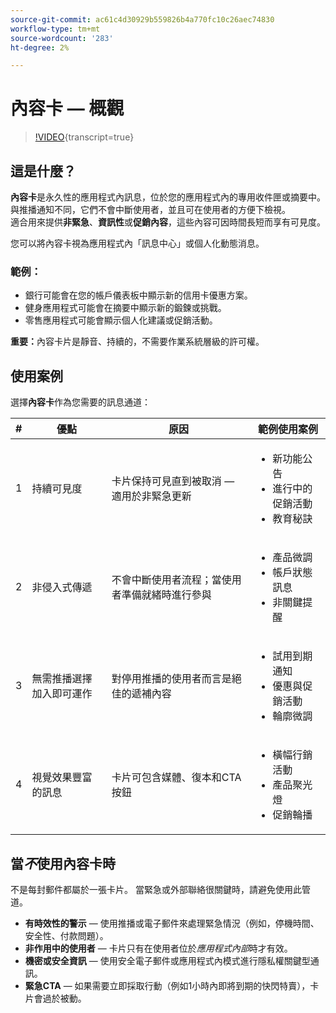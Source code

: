 ```yaml
---
source-git-commit: ac61c4d30929b559826b4a770fc10c26aec74830
workflow-type: tm+mt
source-wordcount: '283'
ht-degree: 2%

---
```

# 內容卡 — 概觀

>[!VIDEO](https://video.tv.adobe.com/v/3460101/?learn=on&enablevpops&captions=chi_hant){transcript=true}

## 這是什麼？

**內容卡**&#x200B;是永久性的應用程式內訊息，位於您的應用程式內的專用收件匣或摘要中。 與推播通知不同，它們不會中斷使用者，並且可在使用者的方便下檢視。\
適合用來提供&#x200B;**非緊急**、**資訊性**&#x200B;或&#x200B;**促銷內容**，這些內容可因時間長短而享有可見度。

您可以將內容卡視為應用程式內「訊息中心」或個人化動態消息。

### 範例：

- 銀行可能會在您的帳戶儀表板中顯示新的信用卡優惠方案。
- 健身應用程式可能會在摘要中顯示新的鍛鍊或挑戰。
- 零售應用程式可能會顯示個人化建議或促銷活動。

**重要：**&#x200B;內容卡片是靜音、持續的，不需要作業系統層級的許可權。

## 使用案例

選擇&#x200B;**內容卡**&#x200B;作為您需要的訊息通道：

| # | 優點 | 原因 | 範例使用案例 |
|---|---------|-----|-------------------|
| 1 | 持續可見度 | 卡片保持可見直到被取消 — 適用於非緊急更新 | <ul><li>新功能公告</li><li>進行中的促銷活動</li><li>教育秘訣</li></ul> |
| 2 | 非侵入式傳遞 | 不會中斷使用者流程；當使用者準備就緒時進行參與 | <ul><li>產品微調</li><li>帳戶狀態訊息</li><li>非關鍵提醒</li></ul> |
| 3 | 無需推播選擇加入即可運作 | 對停用推播的使用者而言是絕佳的遞補內容 | <ul><li>試用到期通知</li><li>優惠與促銷活動</li><li>輪廓微調</li></ul> |
| 4 | 視覺效果豐富的訊息 | 卡片可包含媒體、復本和CTA按鈕 | <ul><li>橫幅行銷活動</li><li>產品聚光燈</li><li>促銷輪播</li></ul> |

## 當&#x200B;*不*&#x200B;使用內容卡時

不是每封郵件都屬於一張卡片。 當緊急或外部聯絡很關鍵時，請避免使用此管道。

- **有時效性的警示** — 使用推播或電子郵件來處理緊急情況（例如，停機時間、安全性、付款問題）。
- **非作用中的使用者** — 卡片只有在使用者位於&#x200B;*應用程式內部*&#x200B;時才有效。
- **機密或安全資訊** — 使用安全電子郵件或應用程式內模式進行隱私權關鍵型通訊。
- **緊急CTA** — 如果需要立即採取行動（例如1小時內即將到期的快閃特賣），卡片會過於被動。

